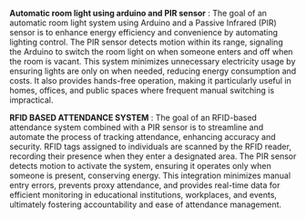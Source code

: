 **Automatic room light using arduino and PIR sensor** : The goal of an automatic room light system using Arduino and a Passive Infrared (PIR) sensor is to enhance energy efficiency and convenience by automating lighting control. The PIR sensor detects motion within its range, signaling the Arduino to switch the room light on when someone enters and off when the room is vacant. This system minimizes unnecessary electricity usage by ensuring lights are only on when needed, reducing energy consumption and costs. It also provides hands-free operation, making it particularly useful in homes, offices, and public spaces where frequent manual switching is impractical.


**RFID BASED ATTENDANCE SYSTEM**  : The goal of an RFID-based attendance system combined with a PIR sensor is to streamline and automate the process of tracking attendance, enhancing accuracy and security. RFID tags assigned to individuals are scanned by the RFID reader, recording their presence when they enter a designated area. The PIR sensor detects motion to activate the system, ensuring it operates only when someone is present, conserving energy. This integration minimizes manual entry errors, prevents proxy attendance, and provides real-time data for efficient monitoring in educational institutions, workplaces, and events, ultimately fostering accountability and ease of attendance management.
